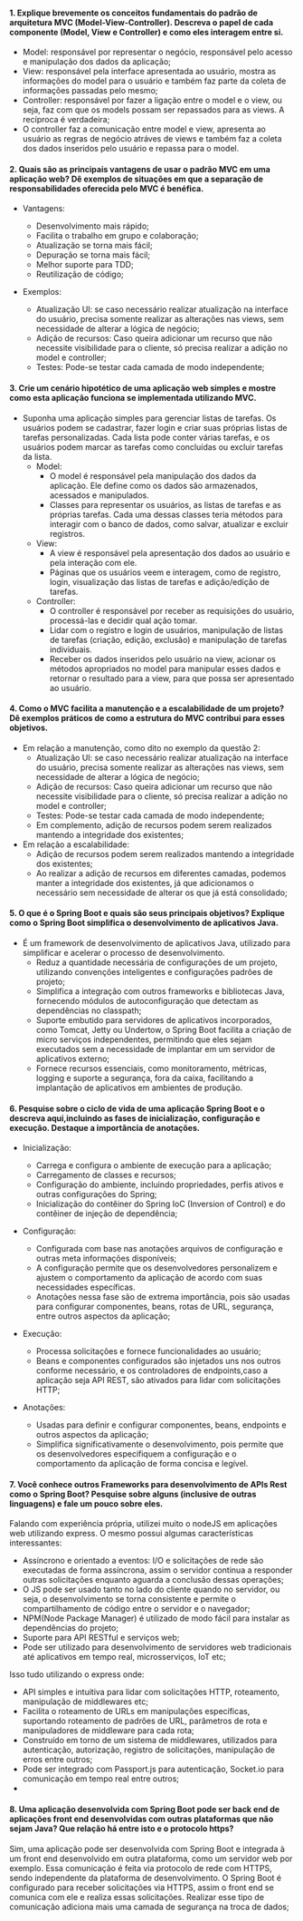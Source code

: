 #### 1. Explique brevemente os conceitos fundamentais do padrão de arquitetura MVC (Model-View-Controller). Descreva o papel de cada componente (Model, View e Controller) e como eles interagem entre si.

- Model: responsável por representar o negócio, responsável pelo acesso e manipulação dos dados da aplicação;
- View: responsável pela interface apresentada ao usuário, mostra as informações do model para o usuário e também faz parte da coleta de informações passadas pelo mesmo;
- Controller: responsável por fazer a ligação entre o model e o view, ou seja, faz com que os models possam ser repassados para as views. A recíproca é verdadeira;
- O controller faz a comunicação entre model e view, apresenta ao usuário as regras de negócio atráves de views e também faz a coleta dos dados inseridos pelo usuário e repassa para o model.

####  2. Quais são as principais vantagens de usar o padrão MVC em uma aplicação web? Dê exemplos de situações em que a separação de responsabilidades oferecida pelo MVC é benéfica.

- Vantagens:
    - Desenvolvimento mais rápido;
    - Facilita o trabalho em grupo e colaboração;
    - Atualização se torna mais fácil;
    - Depuração se torna mais fácil;
    - Melhor suporte para TDD;
    - Reutilização de código;

- Exemplos:
    - Atualização UI: se caso necessário realizar atualização na interface do usuário, precisa somente realizar as alterações nas views, sem necessidade de alterar a lógica de negócio;
    - Adição de recursos: Caso queira adicionar um recurso que não necessite visibilidade para o cliente, só precisa realizar a adição no model e controller;
    - Testes: Pode-se testar cada camada de modo independente;

#### 3. Crie um cenário hipotético de uma aplicação web simples e mostre como esta aplicação funciona se implementada utilizando MVC.
- Suponha uma aplicação simples para gerenciar listas de tarefas. Os usuários podem se cadastrar, fazer login e criar suas próprias listas de tarefas personalizadas. Cada lista pode conter várias tarefas, e os usuários podem marcar as tarefas como concluídas ou excluir tarefas da lista.
    - Model:
        - O model é responsável pela manipulação dos dados da aplicação. Ele define como os dados são armazenados, acessados e manipulados.
        - Classes para representar os usuários, as listas de tarefas e as próprias tarefas. Cada uma dessas classes teria métodos para interagir com o banco de dados, como salvar, atualizar e excluir registros.
    - View:
        - A view é responsável pela apresentação dos dados ao usuário e pela interação com ele.
        - Páginas que os usuários veem e interagem, como de registro, login, visualização das listas de tarefas e adição/edição de tarefas.
    - Controller: 
        - O controller é responsável por receber as requisições do usuário, processá-las e decidir qual ação tomar.
        - Lidar com o registro e login de usuários, manipulação de listas de tarefas (criação, edição, exclusão) e manipulação de tarefas individuais.
        - Receber os dados inseridos pelo usuário na view, acionar os métodos apropriados no model para manipular esses dados e retornar o resultado para a view, para que possa ser apresentado ao usuário.

#### 4. Como o MVC facilita a manutenção e a escalabilidade de um projeto? Dê exemplos práticos de como a estrutura do MVC contribui para esses objetivos.
- Em relação a manutenção, como dito no exemplo da questão 2:
    - Atualização UI: se caso necessário realizar atualização na interface do usuário, precisa somente realizar as alterações nas views, sem necessidade de alterar a lógica de negócio;
    - Adição de recursos: Caso queira adicionar um recurso que não necessite visibilidade para o cliente, só precisa realizar a adição no model e controller;
    - Testes: Pode-se testar cada camada de modo independente;
    - Em complemento, adição de recursos podem serem realizados mantendo a integridade dos existentes;
- Em relação a escalabilidade:
    - Adição de recursos podem serem realizados mantendo a integridade dos existentes;
    - Ao realizar a adição de recursos em diferentes camadas, podemos manter a integridade dos existentes, já que adicionamos o necessário sem necessidade de alterar os que já está consolidado;

#### 5. O que é o Spring Boot e quais são seus principais objetivos? Explique como o Spring Boot simplifica o desenvolvimento de aplicativos Java.
- É um framework de desenvolvimento de aplicativos Java, utilizado para simplificar e acelerar o processo de desenvolvimento.
    - Reduz a quantidade necessária de configurações de um projeto, utilizando convenções inteligentes e configurações padrões de projeto;
    - Simplifica a integração com outros frameworks e bibliotecas Java, fornecendo módulos de autoconfiguração que detectam as dependências no classpath;
    - Suporte embutido para servidores de aplicativos  incorporados, como Tomcat, Jetty ou Undertow, o Spring Boot facilita a criação de micro serviços independentes, permitindo que eles sejam executados sem a necessidade de implantar em um servidor de aplicativos externo;
    - Fornece recursos essenciais, como monitoramento, métricas, logging e suporte a segurança, fora da caixa, facilitando a implantação de aplicativos em ambientes de produção.
    


#### 6. Pesquise sobre o ciclo de vida de uma aplicação Spring Boot e o descreva aqui,incluindo as fases de inicialização, configuração e execução. Destaque a importância de anotações.
- Inicialização: 
    - Carrega e configura o ambiente de execução para a aplicação;
    - Carregamento de classes e recursos;
    - Configuração do ambiente, incluindo propriedades, perfis ativos e outras configurações do Spring;
    - Inicialização do contêiner do Spring IoC (Inversion of Control) e do contêiner de injeção de dependência;

- Configuração:
    - Configurada com base nas anotações arquivos de configuração e outras meta informações disponíveis;
    - A configuração permite que os desenvolvedores personalizem e ajustem o comportamento da aplicação de acordo com suas necessidades específicas.
    - Anotações nessa fase são de extrema importância, pois são usadas para configurar componentes, beans, rotas de URL, segurança, entre outros aspectos da aplicação;

- Execução:
    - Processa solicitações e fornece funcionalidades ao usuário;
    - Beans e componentes configurados são injetados uns nos outros conforme necessário, e os controladores de endpoints,caso a aplicação seja API REST, são ativados para lidar com solicitações HTTP;

- Anotações:
    - Usadas para definir e configurar componentes, beans, endpoints e outros aspectos da aplicação;
    - Simplifica significativamente o desenvolvimento, pois permite que os desenvolvedores especifiquem a configuração e o comportamento da aplicação de forma concisa e legível.


#### 7. Você conhece outros Frameworks para desenvolvimento de APIs Rest como o Spring Boot? Pesquise sobre alguns (inclusive de outras linguagens) e fale um pouco sobre eles.

Falando com experiência própria, utilizei muito o nodeJS em aplicações web utilizando express. O mesmo possui algumas características interessantes:

- Assíncrono e orientado a eventos: I/O e solicitações de rede são executadas de forma assíncrona, assim o servidor continua a responder outras solicitações enquanto aguarda a conclusão dessas operações;
- O JS pode ser usado tanto no lado do cliente quando no servidor, ou seja, o desenvolvimento se torna consistente e permite o compartilhamento de código entre o servidor e o navegador;
- NPM(Node Package Manager) é utilizado de modo fácil para instalar as dependências do projeto;
- Suporte para API RESTful e serviços web;
- Pode ser utilizado para desenvolvimento de servidores web tradicionais até aplicativos em tempo real, microsserviços, IoT etc;

Isso tudo utilizando o express onde:
- API simples e intuitiva para lidar com solicitações HTTP, roteamento, manipulação de middlewares etc;
- Facilita o roteamento de URLs em manipulações específicas, suportando roteamento de padrões de URL, parâmetros de rota e manipuladores de middleware para cada rota;
- Construído em torno de um sistema de middlewares, utilizados para autenticação, autorização, registro de solicitações, manipulação de erros entre outros;
- Pode ser integrado com Passport.js para autenticação, Socket.io para comunicação em tempo real entre outros;
- 

#### 8. Uma aplicação desenvolvida com Spring Boot pode ser back end de aplicações front end desenvolvidas com outras plataformas que não sejam Java? Que relação há entre isto e o protocolo https?

Sim, uma aplicação pode ser desenvolvida com Spring Boot e integrada à um front end desenvolvido em outra plataforma, como um servidor web por exemplo.  Essa comunicação é feita via protocolo de rede com HTTPS, sendo independente da plataforma de desenvolvimento. 
O Spring Boot é configurado para receber solicitações via HTTPS, assim o front end se comunica com ele e realiza essas solicitações. 
Realizar esse tipo de comunicação adiciona mais uma camada de segurança na troca de dados;
